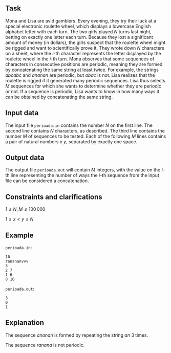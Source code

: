## Task

Mona and Lisa are avid gamblers. Every evening, they try their luck at a special electronic roulette wheel, which displays a lowercase English alphabet letter with each turn. The two girls played $N$ turns last night, betting on exactly one letter each turn. Because they lost a significant amount of money (in dollars), the girls suspect that the roulette wheel might be rigged and want to scientifically prove it. They wrote down $N$ characters on a sheet, where the $i$-th character represents the letter displayed by the roulette wheel in the $i$-th turn. Mona observes that some sequences of characters in consecutive positions are periodic, meaning they are formed by concatenating the same string at least twice. For example, the strings $abcabc$ and $ananan$ are periodic, but $abac$ is not. Lisa realizes that the roulette is rigged if it generated many periodic sequences. Lisa thus selects $M$ sequences for which she wants to determine whether they are periodic or not. If a sequence is periodic, Lisa wants to know in how many ways it can be obtained by concatenating the same string.

## Input data

The input file `perioada.in` contains the number $N$ on the first line. The second line contains $N$ characters, as described. The third line contains the number $M$ of sequences to be tested. Each of the following $M$ lines contains a pair of natural numbers $x$ $y$, separated by exactly one space.

## Output data

The output file `perioada.out` will contain $M$ integers, with the value on the $i$-th line representing the number of ways the $i$-th sequence from the input file can be considered a concatenation.

## Constraints and clarifications

$1 \leq N, M \leq 100\,000$

$1 \leq x < y \leq N$

## Example

`perioada.in`:
```
10
ranananvvv
3
2 7
1 6
8 10
```

`perioada.out`:
```
3
0
1
```

## Explanation

The sequence $ananan$ is formed by repeating the string $an$ $3$ times. 

The sequence $ranana$ is not periodic.
